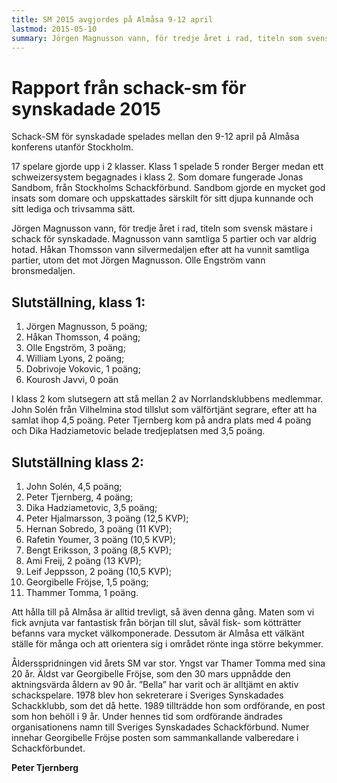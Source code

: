 ```yaml
---
title: SM 2015 avgjordes på Almåsa 9-12 april
lastmod: 2015-05-10
summary: Jörgen Magnusson vann, för tredje året i rad, titeln som svensk mästare i schack för synskadade. Magnusson vann samtliga 5 partier och var aldrig hotad. Håkan Thomsson vann silvermedaljen efter att ha vunnit samtliga partier, utom det mot Jörgen Magnusson. Olle Engström vann bronsmedaljen. Referat från SM 2015
---
```


[]()

Rapport från schack-sm för synskadade 2015
==========

Schack-SM för synskadade spelades mellan den 9-12 april på Almåsa konferens utanför Stockholm.

17 spelare gjorde upp i 2 klasser. Klass 1 spelade 5 ronder Berger medan ett schweizersystem begagnades i klass 2. Som domare fungerade Jonas Sandbom, från Stockholms Schackförbund. Sandbom gjorde en mycket god insats som domare och uppskattades särskilt för sitt djupa kunnande och sitt lediga och trivsamma sätt.

Jörgen Magnusson vann, för tredje året i rad, titeln som svensk mästare i schack för synskadade. Magnusson vann samtliga 5 partier och var aldrig hotad. Håkan Thomsson vann silvermedaljen efter att ha vunnit samtliga partier, utom det mot Jörgen Magnusson. Olle Engström vann bronsmedaljen.

Slutställning, klass 1:
----------

1. Jörgen Magnusson, 5 poäng;
2. Håkan Thomsson, 4 poäng;
3. Olle Engström, 3 poäng;
4. William Lyons, 2 poäng;
5. Dobrivoje Vokovic, 1 poäng;
6. Kourosh Javvi, 0 poän

I klass 2 kom slutsegern att stå mellan 2 av Norrlandsklubbens medlemmar. John Solén från Vilhelmina stod tillslut som välförtjänt segrare, efter att ha samlat ihop 4,5 poäng. Peter Tjernberg kom på andra plats med 4 poäng och Dika Hadziametovic belade tredjeplatsen med 3,5 poäng.

Slutställning klass 2:
----------

1. John Solén, 4,5 poäng;
2. Peter Tjernberg, 4 poäng;
3. Dika Hadziametovic, 3,5 poäng;
4. Peter Hjalmarsson, 3 poäng (12,5 KVP);
5. Hernan Sobredo, 3 poäng (11 KVP);
6. Rafetin Youmer, 3 poäng (10,5 KVP);
7. Bengt Eriksson, 3 poäng (8,5 KVP);
8. Ami Freij, 2 poäng (13 KVP);
9. Leif Jeppsson, 2 poäng (10,5 KVP);
10. Georgibelle Fröjse, 1,5 poäng;
11. Thammer Tomma, 1 poäng.

Att hålla till på Almåsa är alltid trevligt, så även denna gång. Maten som vi fick avnjuta var fantastisk från början till slut, såväl fisk- som kötträtter befanns vara mycket välkomponerade. Dessutom är Almåsa ett välkänt ställe för många och att orientera sig i området rönte inga större bekymmer.

Åldersspridningen vid årets SM var stor. Yngst var Thamer Tomma med sina 20 år. Äldst var Georgibelle Fröjse, som den 30 mars uppnådde den aktningsvärda åldern av 90 år. ”Bella” har varit och är alltjämt en aktiv schackspelare. 1978 blev hon sekreterare i Sveriges Synskadades Schackklubb, som det då hette. 1989 tillträdde hon som ordförande, en post som hon behöll i 9 år. Under hennes tid som ordförande ändrades organisationens namn till Sveriges Synskadades Schackförbund. Numer innehar Georgibelle Fröjse posten som sammankallande valberedare i Schackförbundet.

**Peter Tjernberg**